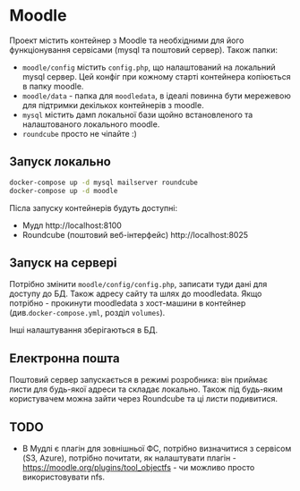 # Moodle

Проект містить контейнер з Moodle та необхідними для його функціонування сервісами (mysql та поштовий сервер).
Також папки:
* `moodle/config` містить `config.php`, що налаштований на локальний mysql сервер. Цей конфіг при кожному старті контейнера копіюється в папку moodle. 
* `moodle/data` - папка для `moodledata`, в ідеалі повинна бути мережевою для підтримки декількох контейнерів з moodle.
* `mysql` містить дамп локальної бази щойно встановленого та налаштованого локального moodle. 
* `roundcube` просто не чіпайте :)

## Запуск локально 

```bash
docker-compose up -d mysql mailserver roundcube
docker-compose up -d moodle
```

Післа запуску контейнерів будуть доступні:
* Мудл http://localhost:8100
* Roundcube (поштовий веб-інтерфейс) http://localhost:8025

## Запуск на сервері

Потрібно змінити `moodle/config/config.php`, записати туди дані для доступу до БД. Також адресу сайту та шлях до moodledata. Якщо потрібно - прокинути moodledata з хост-машини в контейнер (див.`docker-compose.yml`, розділ `volumes`).

Інші налаштування зберігаються в БД.

## Електронна пошта

Поштовий сервер запускається в режимі розробника: він приймає листи для будь-якої адреси та складає локально. Також під будь-яким користувачем можна зайти через Roundcube та ці листи подивитися.

## TODO

* В Мудлі є плагін для зовнішньої ФС, потрібно визначитися з сервісом (S3, Azure), потрібно почитати, як налаштувати плагін - https://moodle.org/plugins/tool_objectfs - чи можливо просто використовувати nfs.
